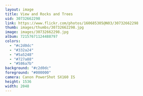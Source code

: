 ```yaml
---
layout: image
title: View and Rocks and Trees
uid: 30732662298
link: https://www.flickr.com/photos/160685305@N03/30732662298
thumb: images/thumbs/30732662298.jpg
image: images/30732662298.jpg
album: 72157671124488797
colors: 
  - "#c2d0dc"
  - "#332a24"
  - "#5a5248"
  - "#727a88"
  - "#586a7b"
background: "#c2d0dc"
foreground: "#000000"
camera: Canon PowerShot SX160 IS
height: 1536
width: 2048
---
```



